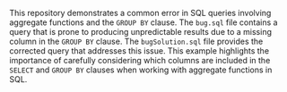 This repository demonstrates a common error in SQL queries involving aggregate functions and the `GROUP BY` clause.  The `bug.sql` file contains a query that is prone to producing unpredictable results due to a missing column in the `GROUP BY` clause.  The `bugSolution.sql` file provides the corrected query that addresses this issue.  This example highlights the importance of carefully considering which columns are included in the `SELECT` and `GROUP BY` clauses when working with aggregate functions in SQL.